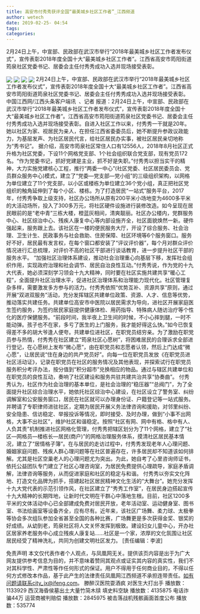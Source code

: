 ```yaml
---
title: 高安市付秀秀获评全国“最美城乡社区工作者”_江西频道
author: wetech
date: 2019-02-25- 04:54
tags: 
categories: 
---
```

2月24日上午，中宣部、民政部在武汉市举行“2018年最美城乡社区工作者发布仪式”，宣传表彰2018年度全国十大“最美城乡社区工作者”。江西省高安市筠阳街道筠泉社区党委书记、居委会主任付秀秀成功入选并现场接受表彰。
<!-- more -->
                
<img align="center" border="0" src="http://p2.ifengimg.com/a/2019_09/a42ef11ee155565_size40_w500_h375.jpg" />
                
<img align="center" border="0" src="http://p1.ifengimg.com/a/2019_09/e48e7b4573d3e7a_size29_w380_h570.jpg" />
                
<img align="center" border="0" src="http://p2.ifengimg.com/a/2019_09/3c0ce8d7307b42e_size20_w380_h569.jpg" />
            
<img align="center" border="0" src="http://p2.ifengimg.com/a/2016/0810/204c433878d5cf9size1_w16_h16.png" />
2月24日上午，中宣部、民政部在武汉市举行“2018年最美城乡社区工作者发布仪式”，宣传表彰2018年度全国十大“最美城乡社区工作者”。江西省高安市筠阳街道筠泉社区党委书记、居委会主任付秀秀成功入选并现场接受表彰。
中国江西网/江西头条客户端讯 
、记者
报道：2月24日上午，中宣部、民政部在武汉市举行“2018年最美城乡社区工作者发布仪式”，宣传表彰2018年度全国十大“最美城乡社区工作者”。江西省高安市筠阳街道筠泉社区党委书记、居委会主任付秀秀成功入选并现场接受表彰。自进入社区工作以来，付秀秀一干就是20年。她以社区为家、视居民为亲人，在担任江西省委委员后，她不断提升参政议政能力，为基层发声、为社区居民代言，给社区居民办实事，被社区居民亲切地称为“秀书记”。
据介绍，高安市筠泉社区常住人口有12556人，2018年8月社区正式升格为社区党委，下设11个网格党支部、1个社会组织联合党支部，现有党员172名。“作为党委书记，抓好党建是主业，抓不好是失职。”付秀秀以担当实干的精神，大力实施党建核心工程，推行“两委一中心”(社区党委、社区居民委员会、党员群众服务中心)模式，建立了“党委—党支部—党小组”的三级组织架构，以网格为单位建立了11个党支部，以小区或楼栋为单位建立36个党小组，真正把社区党组织的触角延伸到了每个小区、楼栋。为了打造居民“一站式”服务平台，2017年，付秀秀争取上级支持，社区办公场所从原有200平米小场地变为4600多平米的大活动场所，投入了300多万元，将社区硬件设施进行装修改造。如今呈现在居民眼前的是“老中青”三栋大楼，橙蓝灰相间，清爽靓丽。社区办公楼内，党群服务中心、社区综治中心、残疾人康复中心等内部设施齐全，社区面貌焕然一新。硬件强起来，服务跟上去。该社区在一楼的便民服务大厅，开设了综合服务、社会治理、卫生计生、民政事务与社会救助、住房保障、社区环境等6个服务窗口。服务好不好，居民最有发言权，在每个窗口都安装了“评议评价器”，每个月对群众评价情况进行汇总梳理，对评价不高的社区干部进行谈话教育，进一步提升社区干部的服务水平。
“加强社区治理体系建设，推动社会治理重心向基层下移，发挥社会组织作用，实现政府治理和社会调节、居民自治良性互动。”付秀秀说，作为党的十九大代表，她必须深刻学习领会十九大精神，同时要在社区实施共建共享“暖心工程”，全面提升社区治理水平，促进社区治理体系和治理能力现代化。社区管理复杂多样，需要激发多方参与的活力。付秀秀依照“优势互补、资源共享”原则，通过开展“双进双服务”活动，充分发挥辖区共建单位政策、资源、人才、信息等优势，推动落实共建任务。共建单位高安市中医院以居民需求为导向，进社区开展家庭医生签约服务，为签约居民家庭提供健康体检、用药指导、特殊病人随访治疗等个性化的医疗保健服务。“前段时间，我半夜上卫生间的时候，不小心摔到腿，一时不能动弹。孩子也不在家，多亏了医生的上门服务，我才能好得这么快。”如今已恢复得差不多的胡大爷逢人便夸。共建单位进社区，在职党员结穷亲。为了激励在职党员参与热情，付秀秀在社区建立“筠泉社区心愿树”，将困难居民的合理诉求全部进行登记，在心愿树上发布“微心愿”，由在职党员和志愿者认领，然后上门达成“微心愿”，让居民说“住在身边的共产党员好”。向每一位在职党员发放《在职党员进社区活动证》，记录在职党员在社区的服务情况及其他表现，并探索试行在职党员服务积分考评办法，按分值到“积分超市”兑换相应的物品。通过与辖区共建单位和在职党员的良性互动，奏响了社区建设和服务共驻共建共治共享“协奏曲”。
付秀秀认为，社区作为社会治理的基本单位，是社会治理的“稳压器”“总阀门”，为了全面提升社区综合治理水平，她依托社区综治中心建设，在社区设立了警务室、纠纷调解室和公安服务窗口，居民在社区就可以办理身份证、户籍登记等一站式服务。并聘请了专职律师进驻社区，定期为居民开展义务法律咨询和援助，对邻里纠纷、安全隐患、信访稳定、举报投诉等情况，即时接受、及时办理，做到“小事不出网格，大事不出社区”，维护社区和谐稳定。按照“社区有网、网中有格、格中有人、人负其责”机制推进社区网格化管理，付秀秀把辖区划分为了11个网格，建立了“社区—网格员—楼栋长—居民(商户)”的网格治理服务体系，摸清社区居民基本情况，建立了“居情格子簿”。在与居民的走访过程中，付秀秀发现老年人心理问题、婚姻家庭问题、残疾人群心理问题等在社区普遍存在，许多居民却不知道该如何排解。尤其是社区空巢老人的心理问题尤为突出。为此，她自考了心里咨询师证书，依托公益团队专门建立了社区心理咨询室，为居民免费提供心理疏导，家庭矛盾调解，法律咨询等服务，从而促进家庭和社区的稳定与和谐。
付秀秀以夯实文化阵地、打造文化品牌为抓手，搭建起社区居民精神文化生活的“大舞台”。她充分发挥十九大党代表的示范引领作风，在社区建立了“秀秀工作室”，在居民身边搭起宣传十九大精神的长期阵地，让新时代文明在干群心中落地生根。目前，社区1200多平米的文体活动中心已全部建成免费对居民开放，老年活动室、运动健身室、图书室、书法绘画室等设备齐全，应有尽有。近年来，该社区广场舞、柔力球、太极拳等协会多次组队参加全省甚至全国的各种比赛，广场舞更是多次获得金奖、银奖的好成绩。从幼到老，筠泉社区将人文关怀发挥到极致。建设妇女儿童中心，开办社区居家养老服务中心成立残疾人康复站......社区是一个家，浓厚的文化氛围让社区居民经受了精神洗礼，共同为创建文明社区发力。
[责任编辑：李波]
            
免责声明
本文仅代表作者个人观点，与凤凰网无关。提供该页内容是出于为广大网友提供参考信息为目的，并不意味着赞同其观点或证实其内容的真实性，我们不对其科学性、严肃性等作任何形式的保证。用户不得用于任何商业目的，不得以任何方式修改本作品，基于此产生的法律责任凤凰网江西频道不承担连带责任。如有问题请联系city_jx@ifeng.com。
滕醉汉医院耍酒疯 对医生大打出手
播放数：1133929
西汉海昏侯墓出土大量竹简木牍 填史料空缺
播放数：4135875
电话诈骗44万 运营商被判赔偿
播放数：2845975
被击落战机残骸画面首度公布
播放数：535774
